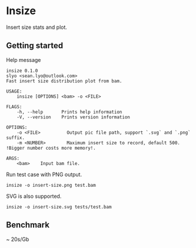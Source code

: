 # Insize

Insert size stats and plot.

## Getting started

Help message

```shell
insize 0.1.0
slyo <sean.lyo@outlook.com>
Fast insert size distribution plot from bam.

USAGE:
    insize [OPTIONS] <bam> -o <FILE>

FLAGS:
    -h, --help       Prints help information
    -V, --version    Prints version information

OPTIONS:
    -o <FILE>          Output pic file path, support `.svg` and `.png` suffix.
    -m <NUMBER>        Maximum insert size to record, default 500. !Bigger number costs more memory!.

ARGS:
    <bam>    Input bam file.

```

Run test case with PNG output.

```
insize -o insert-size.png test.bam
```

SVG is also supported.

```shell
insize -o insert-size.svg tests/test.bam
```

## Benchmark

~ 20s/Gb
